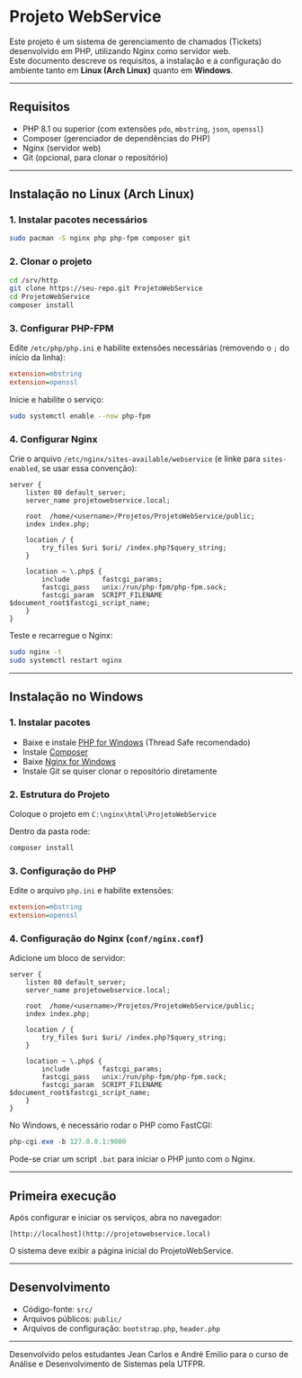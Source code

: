 # Projeto WebService

Este projeto é um sistema de gerenciamento de chamados (Tickets) desenvolvido em PHP, utilizando Nginx como servidor web.  
Este documento descreve os requisitos, a instalação e a configuração do ambiente tanto em **Linux (Arch Linux)** quanto em **Windows**.

---

## Requisitos

- PHP 8.1 ou superior (com extensões `pdo`, `mbstring`, `json`, `openssl`)
- Composer (gerenciador de dependências do PHP)
- Nginx (servidor web)
- Git (opcional, para clonar o repositório)

---

## Instalação no Linux (Arch Linux)

### 1. Instalar pacotes necessários
```bash
sudo pacman -S nginx php php-fpm composer git
```

### 2. Clonar o projeto
```bash
cd /srv/http
git clone https://seu-repo.git ProjetoWebService
cd ProjetoWebService
composer install
```

### 3. Configurar PHP-FPM
Edite `/etc/php/php.ini` e habilite extensões necessárias (removendo o `;` do início da linha):
```ini
extension=mbstring
extension=openssl
```

Inicie e habilite o serviço:
```bash
sudo systemctl enable --now php-fpm
```

### 4. Configurar Nginx
Crie o arquivo `/etc/nginx/sites-available/webservice` (e linke para `sites-enabled`, se usar essa convenção):

```nginx
server {
    listen 80 default_server;
    server_name projetowebservice.local;

    root  /home/<username>/Projetos/ProjetoWebService/public;
    index index.php;

    location / {
        try_files $uri $uri/ /index.php?$query_string;
    }

    location ~ \.php$ {
        include        fastcgi_params;
        fastcgi_pass   unix:/run/php-fpm/php-fpm.sock;
        fastcgi_param  SCRIPT_FILENAME $document_root$fastcgi_script_name;
    }
}
```

Teste e recarregue o Nginx:
```bash
sudo nginx -t
sudo systemctl restart nginx
```

---

## Instalação no Windows

### 1. Instalar pacotes
- Baixe e instale [PHP for Windows](https://windows.php.net/download/) (Thread Safe recomendado)
- Instale [Composer](https://getcomposer.org/download/)
- Baixe [Nginx for Windows](https://nginx.org/en/download.html)
- Instale Git se quiser clonar o repositório diretamente

### 2. Estrutura do Projeto
Coloque o projeto em `C:\nginx\html\ProjetoWebService`

Dentro da pasta rode:
```powershell
composer install
```

### 3. Configuração do PHP
Edite o arquivo `php.ini` e habilite extensões:
```ini
extension=mbstring
extension=openssl
```

### 4. Configuração do Nginx (`conf/nginx.conf`)
Adicione um bloco de servidor:

```nginx
server {
    listen 80 default_server;
    server_name projetowebservice.local;

    root  /home/<username>/Projetos/ProjetoWebService/public;
    index index.php;

    location / {
        try_files $uri $uri/ /index.php?$query_string;
    }

    location ~ \.php$ {
        include        fastcgi_params;
        fastcgi_pass   unix:/run/php-fpm/php-fpm.sock;
        fastcgi_param  SCRIPT_FILENAME $document_root$fastcgi_script_name;
    }
}
```

No Windows, é necessário rodar o PHP como FastCGI:
```powershell
php-cgi.exe -b 127.0.0.1:9000
```
Pode-se criar um script `.bat` para iniciar o PHP junto com o Nginx.

---

## Primeira execução
Após configurar e iniciar os serviços, abra no navegador:
```
[http://localhost](http://projetowebservice.local)
```
O sistema deve exibir a página inicial do ProjetoWebService.

---

## Desenvolvimento
- Código-fonte: `src/`
- Arquivos públicos: `public/`
- Arquivos de configuração: `bootstrap.php`, `header.php`

---

Desenvolvido pelos estudantes Jean Carlos e André Emilio para o curso de Análise e Desenvolvimento de Sistemas pela UTFPR.
